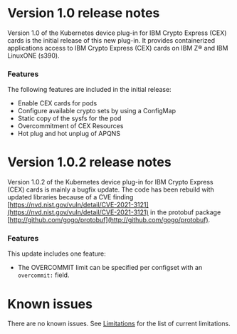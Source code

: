 # Version 1.0 release notes

Version 1.0 of the Kubernetes device plug-in for IBM Crypto Express (CEX) cards is the initial release of this new plug-in.
It provides containerized applications access to IBM Crypto Express (CEX) cards on IBM Z® and IBM LinuxONE (s390).

### Features

The following features are included in the initial release:

* Enable CEX cards for pods
* Configure available crypto sets by using a ConfigMap
* Static copy of the sysfs for the pod
* Overcommitment of CEX Resources
* Hot plug and hot unplug of APQNS

# Version 1.0.2 release notes

Version 1.0.2 of the Kubernetes device plug-in for IBM Crypto Express (CEX) cards is mainly a bugfix update.
The code has been rebuild with updated libraries because of a CVE finding [https://nvd.nist.gov/vuln/detail/CVE-2021-3121](https://nvd.nist.gov/vuln/detail/CVE-2021-3121) in the protobuf package [http://github.com/gogo/protobuf](http://github.com/gogo/protobuf).

### Features

This update includes one feature:

* The OVERCOMMIT limit can be specified per configset with an `overcommit:` field.

# Known issues

There are no known issues. See [Limitations](technical_concepts_limitations.md#limitations) for the list of current limitations.

<!--For a list of the features and improvements that were introduced in version xx , see What's new
With this offering, the following new features are introduced:
These release notes contain:
    New features summary
    Known issues
    Resolved issues
    Prerequisites and installation information
# Resolved issues
The release includes various bug fixes.-->
